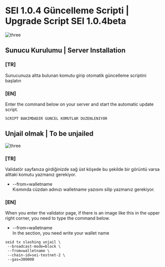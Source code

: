 # SEI 1.0.4 Güncelleme Scripti | Upgrade Script SEI 1.0.4beta

![three](https://cdn.discordapp.com/attachments/987875932129886231/989551097158975578/ssss.png)

## Sunucu Kurulumu | Server Installation

### [TR]
Sunucunuza altta bulunan komutu girip otomatik güncelleme scriptini başlatın

### [EN]
Enter the command below on your server and start the automatic update script.


`SCRIPT BAKIMDADIR GUNCEL KOMUTLAR DUZENLENIYOR`


## Unjail olmak | To be unjailed

![three](https://cdn.discordapp.com/attachments/987875932129886231/989551527628787732/unknown.png)

### [TR]
Validatör sayfanıza girdiğinizde sağ üst köşede bu şekilde bir görüntü varsa alttaki komutu yazmanız gerekiyor.  
- --from=walletname  
Kısmında cüzdan adınızı walletname yazısını silip yazmanız gerekiyor.

### [EN]
When you enter the validator page, if there is an image like this in the upper right corner, you need to type the command below.  
- --from=walletname  
In the section, you need write your wallet name

```
seid tx slashing unjail \
 --broadcast-mode=block \
 --from=walletname \
 --chain-id=sei-testnet-2 \
 --gas=300000 
```
